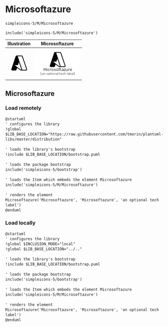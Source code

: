 # Microsoftazure


```text
simpleicons-5/M/Microsoftazure
```

```text
include('simpleicons-5/M/Microsoftazure')
```



| Illustration | Microsoftazure |
| :---: | :---: |
| ![illustration for Illustration](../../simpleicons-5/M/Microsoftazure.png) | ![illustration for Microsoftazure](../../simpleicons-5/M/Microsoftazure.Local.png) |




## Microsoftazure

### Load remotely
```plantuml
@startuml
' configures the library
!global $LIB_BASE_LOCATION="https://raw.githubusercontent.com/tmorin/plantuml-libs/master/distribution"

' loads the library's bootstrap
!include $LIB_BASE_LOCATION/bootstrap.puml

' loads the package bootstrap
include('simpleicons-5/bootstrap')

' loads the Item which embeds the element Microsoftazure
include('simpleicons-5/M/Microsoftazure')

' renders the element
Microsoftazure('Microsoftazure', 'Microsoftazure', 'an optional tech label')
@enduml
```

### Load locally
```plantuml
@startuml
' configures the library
!global $INCLUSION_MODE="local"
!global $LIB_BASE_LOCATION="../.."

' loads the library's bootstrap
!include $LIB_BASE_LOCATION/bootstrap.puml

' loads the package bootstrap
include('simpleicons-5/bootstrap')

' loads the Item which embeds the element Microsoftazure
include('simpleicons-5/M/Microsoftazure')

' renders the element
Microsoftazure('Microsoftazure', 'Microsoftazure', 'an optional tech label')
@enduml
```

